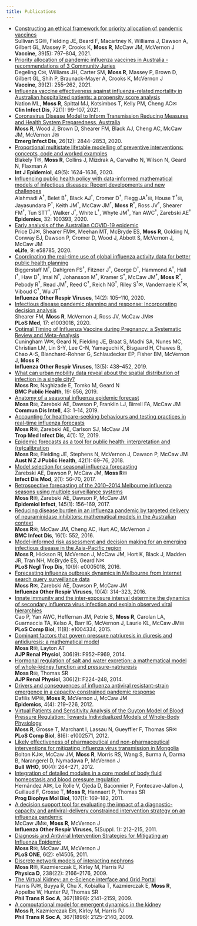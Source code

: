 ```yaml
---
title: Publications
---
```


<ul class="publication-list">
<li class="epi">
  <a href="https://doi.org/10.1016/j.vaccine.2020.12.053">Constructing an ethical framework for priority allocation of pandemic vaccines</a><br/>
  <span class="author">Sullivan SG&#9993;, Fielding JE, Beard F, Macartney K, Williams J, Dawson A, Gilbert GL, Massey P, Crooks K, <strong>Moss R</strong>, McCaw JM, McVernon J</span><br/>
  <span class="journal"><strong>Vaccine</strong>, 39(5): 797–804, 2021.</span><br/>
</li>
<li class="epi">
  <a href="https://doi.org/10.1016/j.vaccine.2020.12.010">Priority allocation of pandemic influenza vaccines in Australia - recommendations of 3 Community Juries</a><br/>
  <span class="author">Degeling C&#9993;, Williams JH, Carter SM, <strong>Moss R</strong>, Massey P, Brown D, Gilbert GL, Shih P, Braunack-Mayer A, Crooks K, McVernon J</span><br/>
  <span class="journal"><strong>Vaccine</strong>, 39(2): 255–262, 2021.</span><br/>
</li>
<li class="epi">
  <a href="https://doi.org/10.1093/cid/ciz1238">Influenza vaccine effectiveness against influenza-related mortality in Australian hospitalized patients: a propensity score analysis</a><br/>
  <span class="author">Nation ML, <strong>Moss R</strong>, Spittal MJ, Kotsimbos T, Kelly PM, Cheng AC&#9993;</span><br/>
  <span class="journal"><strong>Clin Infect Dis</strong>, 72(1): 99–107, 2021.</span><br/>
</li>
<li class="epi">
  <a href="https://doi.org/10.3201/eid2612.202530">Coronavirus Disease Model to Inform Transmission Reducing Measures and Health System Preparedness, Australia</a><br/>
  <span class="author"><strong>Moss R</strong>, Wood J, Brown D, Shearer FM, Black AJ, Cheng AC, McCaw JM, McVernon J&#9993;</span><br/>
  <span class="journal"><strong>Emerg Infect Dis</strong>, 26(12): 2844–2853, 2020.</span><br/>
</li>
<li class="epi">
  <a href="https://doi.org/10.1093/ije/dyaa132">Proportional multistate lifetable modelling of preventive interventions: concepts, code and worked examples</a><br/>
  <span class="author">Blakely T&#9993;, <strong>Moss R</strong>, Collins J, Mizdrak A, Carvalho N, Wilson N, Geard N, Flaxman A</span><br/>
  <span class="journal"><strong>Int J Epidemiol</strong>, 49(5): 1624–1636, 2020.</span><br/>
</li>
<li class="epi">
  <a href="https://doi.org/10.1016/j.epidem.2020.100393">Influencing public health policy with data-informed mathematical models of infectious diseases: Recent developments and new challenges</a><br/>
  <span class="author">Alahmadi A<sup>&dagger;</sup>, Belet B<sup>&dagger;</sup>, Black AJ<sup>&dagger;</sup>, Cromer D<sup>&dagger;</sup>, Flegg JA<sup>&dagger;</sup>&#9993;, House T<sup>&dagger;</sup>&#9993;, Jayasundara P<sup>&dagger;</sup>, Keith JM<sup>&dagger;</sup>, McCaw JM<sup>&dagger;</sup>, <strong>Moss R</strong><sup>&dagger;</sup>, Ross JV<sup>&dagger;</sup>, Shearer FM<sup>&dagger;</sup>, Tun STT<sup>&dagger;</sup>, Walker J<sup>&dagger;</sup>, White L<sup>&dagger;</sup>, Whyte JM<sup>&dagger;</sup>, Yan AWC<sup>&dagger;</sup>, Zarebski AE<sup>&dagger;</sup></span><br/>
  <span class="journal"><strong>Epidemics</strong>, 32: 100393, 2020.</span><br/>
</li>
<li class="epi">
  <a href="https://doi.org/10.7554/eLife.58785">Early analysis of the Australian COVID-19 epidemic</a><br/>
  <span class="author">Price DJ&#9993;, Shearer FM&#9993;, Meehan MT, McBryde ES, <strong>Moss R</strong>, Golding N, Conway EJ, Dawson P, Cromer D, Wood J, Abbott S, McVernon J, McCaw JM</span><br/>
  <span class="journal"><strong>eLife</strong>, 9: e58785, 2020.</span><br/>
</li>
<li class="epi">
  <a href="https://doi.org/10.1111/irv.12705">Coordinating the real-time use of global influenza activity data for better public health planning</a><br/>
  <span class="author">Biggerstaff M<sup>&dagger;</sup>, Dahlgren FS<sup>&dagger;</sup>, Fitzner J<sup>&dagger;</sup>, George D<sup>&dagger;</sup>, Hammond A<sup>&dagger;</sup>, Hall I<sup>&dagger;</sup>, Haw D<sup>&dagger;</sup>, Imai N<sup>&dagger;</sup>, Johansson M<sup>&dagger;</sup>, Kramer S<sup>&dagger;</sup>, McCaw JM<sup>&dagger;</sup>, <strong>Moss R</strong><sup>&dagger;</sup>, Pebody R<sup>&dagger;</sup>, Read JM<sup>&dagger;</sup>, Reed C<sup>&dagger;</sup>, Reich NG<sup>&dagger;</sup>, Riley S<sup>&dagger;</sup>&#9993;, Vandemaele K<sup>&dagger;</sup>&#9993;, Viboud C<sup>&dagger;</sup>, Wu JT<sup>&dagger;</sup></span><br/>
  <span class="journal"><strong>Influenza Other Respir Viruses</strong>, 14(2): 105–110, 2020.</span><br/>
</li>
<li class="epi">
  <a href="https://doi.org/10.1371/journal.pmed.1003018">Infectious disease pandemic planning and response: Incorporating decision analysis</a><br/>
  <span class="author">Shearer FM, <strong>Moss R</strong>, McVernon J, Ross JV, McCaw JM&#9993;</span><br/>
  <span class="journal"><strong>PLoS Med</strong>, 17: e1003018, 2020.</span><br/>
</li>
<li class="epi">
  <a href="https://doi.org/10.1111/irv.12649">Optimal Timing of Influenza Vaccine during Pregnancy: a Systematic Review and Meta-Analysis</a><br/>
  <span class="author">Cuningham W&#9993;, Geard N, Fielding JE, Braat S, Madhi SA, Nunes MC, Christian LM, Lin S-Y, Lee C-N, Yamaguchi K, Bisgaard H, Chawes B, Chao A-S, Blanchard-Rohner G, Schlaudecker EP, Fisher BM, McVernon J, <strong>Moss R</strong></span><br/>
  <span class="journal"><strong>Influenza Other Respir Viruses</strong>, 13(5): 438–452, 2019.</span><br/>
</li>
<li class="epi">
  <a href="https://doi.org/10.1186/s12889-019-6968-x">What can urban mobility data reveal about the spatial distribution of infection in a single city?</a><br/>
  <span class="author"><strong>Moss R</strong>&#9993;, Naghizade E, Tomko M, Geard N</span><br/>
  <span class="journal"><strong>BMC Public Health</strong>, 19: 656, 2019.</span><br/>
</li>
<li class="epi">
  <a href="https://doi.org/10.33321/cdi.2019.43.7">Anatomy of a seasonal influenza epidemic forecast</a><br/>
  <span class="author"><strong>Moss R</strong>&#9993;, Zarebski AE, Dawson P, Franklin LJ, Birrell FA, McCaw JM</span><br/>
  <span class="journal"><strong>Commun Dis Intell</strong>, 43: 1–14, 2019.</span><br/>
</li>
<li class="epi">
  <a href="https://doi.org/10.3390/tropicalmed4010012">Accounting for healthcare-seeking behaviours and testing practices in real-time influenza forecasts</a><br/>
  <span class="author"><strong>Moss R</strong>&#9993;, Zarebski AE, Carlson SJ, McCaw JM</span><br/>
  <span class="journal"><strong>Trop Med Infect Dis</strong>, 4(1): 12, 2019.</span><br/>
</li>
<li class="epi">
  <a href="https://doi.org/10.1111/1753-6405.12750">Epidemic forecasts as a tool for public health: interpretation and (re)calibration</a><br/>
  <span class="author"><strong>Moss R</strong>&#9993;, Fielding JE, Stephens N, McVernon J, Dawson P, McCaw JM</span><br/>
  <span class="journal"><strong>Aust N Z J Public Health</strong>, 42(1): 69–76, 2018.</span><br/>
</li>
<li class="epi">
  <a href="https://doi.org/10.1016/j.idm.2016.12.004">Model selection for seasonal influenza forecasting</a><br/>
  <span class="author">Zarebski AE, Dawson P, McCaw JM, <strong>Moss R</strong>&#9993;</span><br/>
  <span class="journal"><strong>Infect Dis Mod</strong>, 2(1): 56–70, 2017.</span><br/>
</li>
<li class="epi">
  <a href="https://doi.org/10.1017/S0950268816002053">Retrospective forecasting of the 2010–2014 Melbourne influenza seasons using multiple surveillance systems</a><br/>
  <span class="author"><strong>Moss R</strong>&#9993;, Zarebski AE, Dawson P, McCaw JM</span><br/>
  <span class="journal"><strong>Epidemiol Infect</strong>, 145(1): 156–169, 2017.</span><br/>
</li>
<li class="epi">
  <a href="https://doi.org/10.1186/s12879-016-1866-7">Reducing disease burden in an influenza pandemic by targeted delivery of neuraminidase inhibitors: mathematical models in the Australian context</a><br/>
  <span class="author"><strong>Moss R</strong>&#9993;, McCaw JM, Cheng AC, Hurt AC, McVernon J</span><br/>
  <span class="journal"><strong>BMC Infect Dis</strong>, 16(1): 552, 2016.</span><br/>
</li>
<li class="epi">
  <a href="https://doi.org/10.1371/journal.pntd.0005018">Model-informed risk assessment and decision making for an emerging infectious disease in the Asia-Pacific region</a><br/>
  <span class="author"><strong>Moss R</strong>, Hickson RI, McVernon J, McCaw JM, Hort K, Black J, Madden JR, Tran NH, McBryde ES, Geard N&#9993;</span><br/>
  <span class="journal"><strong>PLoS Negl Trop Dis</strong>, 10(9): e0005018, 2016.</span><br/>
</li>
<li class="epi">
  <a href="https://doi.org/10.1111/irv.12376">Forecasting influenza outbreak dynamics in Melbourne from Internet search query surveillance data</a><br/>
  <span class="author"><strong>Moss R</strong>&#9993;, Zarebski AE, Dawson P, McCaw JM</span><br/>
  <span class="journal"><strong>Influenza Other Respir Viruses</strong>, 10(4): 314–323, 2016.</span><br/>
</li>
<li class="epi">
  <a href="https://doi.org/10.1371/journal.pcbi.1004334">Innate immunity and the inter-exposure interval determine the dynamics of secondary influenza virus infection and explain observed viral hierarchies</a><br/>
  <span class="author">Cao P, Yan AWC, Heffernan JM, Petrie S, <strong>Moss R</strong>, Carolan LA, Guarnaccia TA, Kelso A, Barr IG, McVernon J, Laurie KL, McCaw JM&#9993;</span><br/>
  <span class="journal"><strong>PLoS Comp Biol</strong>, 11(8): e1004334, 2015.</span><br/>
</li>
<li class="renal">
  <a href="https://doi.org/10.1152/ajprenal.00500.2013">Dominant factors that govern pressure natriuresis in diuresis and antidiuresis: a mathematical model</a><br/>
  <span class="author"><strong>Moss R</strong>&#9993;, Layton AT</span><br/>
  <span class="journal"><strong>AJP Renal Physiol</strong>, 306(9): F952–F969, 2014.</span><br/>
</li>
<li class="renal">
  <a href="https://doi.org/10.1152/ajprenal.00089.2013">Hormonal regulation of salt and water excretion: a mathematical model of whole-kidney function and pressure-natriuresis</a><br/>
  <span class="author"><strong>Moss R</strong>&#9993;, Thomas SR</span><br/>
  <span class="journal"><strong>AJP Renal Physiol</strong>, 306(2): F224–248, 2014.</span><br/>
</li>
<li class="epi">
  <a href="https://doi.org/10.1016/j.epidem.2012.12.002">Drivers and consequences of influenza antiviral resistant-strain emergence in a capacity-constrained pandemic response</a><br/>
  <span class="author">Dafilis MP&#9993;, <strong>Moss R</strong>, McVernon J, McCaw JM</span><br/>
  <span class="journal"><strong>Epidemics</strong>, 4(4): 219–226, 2012.</span><br/>
</li>
<li class="renal">
  <a href="https://doi.org/10.1371/journal.pcbi.1002571">Virtual Patients and Sensitivity Analysis of the Guyton Model of Blood Pressure Regulation: Towards Individualized Models of Whole-Body Physiology</a><br/>
  <span class="author"><strong>Moss R</strong>, Grosse T, Marchant I, Lassau N, Gueyffier F, Thomas SR&#9993;</span><br/>
  <span class="journal"><strong>PLoS Comp Biol</strong>, 8(6): e1002571, 2012.</span><br/>
</li>
<li class="epi">
  <a href="https://doi.org/10.2471/BLT.11.093419">Likely effectiveness of pharmaceutical and non-pharmaceutical interventions for mitigating influenza virus transmission in Mongolia</a><br/>
  <span class="author">Bolton KJ&#9993;, McCaw JM, <strong>Moss R</strong>, Morris RS, Wang S, Burma A, Darma B, Narangerel D, Nymadawa P, McVernon J</span><br/>
  <span class="journal"><strong>Bull WHO</strong>, 90(4): 264–271, 2012.</span><br/>
</li>
<li class="renal">
  <a href="https://doi.org/10.1016/j.pbiomolbio.2011.06.008">Integration of detailed modules in a core model of body fluid homeostasis and blood pressure regulation</a><br/>
  <span class="author">Hernández AI&#9993;, Le Rolle V, Ojeda D, Baconnier P, Fontecave-Jallon J, Guillaud F, Grosse T, <strong>Moss R</strong>, Hannaert P, Thomas SR</span><br/>
  <span class="journal"><strong>Prog Biophys Mol Biol</strong>, 107(1): 169–182, 2011.</span><br/>
</li>
<li class="epi">
  <a href="https://doi.org/10.1111/j.1750-2659.2011.00209.x">A decision support tool for evaluating the impact of a diagnostic-capacity and antiviral-delivery constrained intervention strategy on an influenza pandemic</a><br/>
  <span class="author">McCaw JM&#9993;, <strong>Moss R</strong>, McVernon J</span><br/>
  <span class="journal"><strong>Influenza Other Respir Viruses</strong>, 5(Suppl. 1): 212–215, 2011.</span><br/>
</li>
<li class="epi">
  <a href="https://doi.org/10.1371/journal.pone.0014505">Diagnosis and Antiviral Intervention Strategies for Mitigating an Influenza Epidemic</a><br/>
  <span class="author"><strong>Moss R</strong>&#9993;, McCaw JM, McVernon J</span><br/>
  <span class="journal"><strong>PLoS ONE</strong>, 6(2): e14505, 2011.</span><br/>
</li>
<li class="renal">
  <a href="https://doi.org/10.1016/j.physd.2009.08.015">Discrete network models of interacting nephrons</a><br/>
  <span class="author"><strong>Moss R</strong>&#9993;, Kazmierczak E, Kirley M, Harris PJ</span><br/>
  <span class="journal"><strong>Physica D</strong>, 238(22): 2166–2176, 2009.</span><br/>
</li>
<li class="renal">
  <a href="https://doi.org/10.1098/rsta.2008.0291">The Virtual Kidney: an e-Science interface and Grid Portal</a><br/>
  <span class="author">Harris PJ&#9993;, Buyya R, Chu X, Kobialka T, Kazmierczak E, <strong>Moss R</strong>, Appelbe W, Hunter PJ, Thomas SR</span><br/>
  <span class="journal"><strong>Phil Trans R Soc A</strong>, 367(1896): 2141–2159, 2009.</span><br/>
</li>
<li class="renal">
  <a href="https://doi.org/10.1098/rsta.2008.0313">A computational model for emergent dynamics in the kidney</a><br/>
  <span class="author"><strong>Moss R</strong>, Kazmierczak E&#9993;, Kirley M, Harris PJ</span><br/>
  <span class="journal"><strong>Phil Trans R Soc A</strong>, 367(1896): 2125–2140, 2009.</span><br/>
</li></ul>
